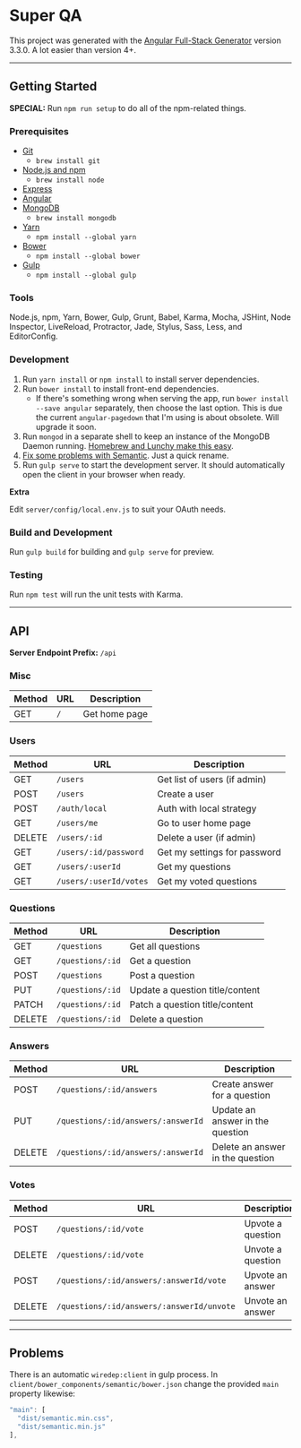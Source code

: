 # Super QA

This project was generated with the [Angular Full-Stack Generator](https://github.com/DaftMonk/generator-angular-fullstack) version 3.3.0. A lot easier than version 4+.

--------------------------------------------------------------------------------

## Getting Started

**SPECIAL:** Run `npm run setup` to do all of the npm-related things.

### Prerequisites

- [Git](https://git-scm.com)
  - `brew install git`
- [Node.js and npm](nodejs.org)
  - `brew install node`
- [Express](http://expressjs.com)
- [Angular](https://angularjs.org)
- [MongoDB](https://mongodb.org)
  - `brew install mongodb`
- [Yarn](https://yarnpkg.com)
  - `npm install --global yarn`
- [Bower](http://bower.io)
  - `npm install --global bower`
- [Gulp](http://gulpjs.com)
  - `npm install --global gulp`

### Tools

Node.js, npm, Yarn, Bower, Gulp, Grunt, Babel, Karma, Mocha, JSHint, Node Inspector, LiveReload, Protractor, Jade, Stylus, Sass, Less, and EditorConfig.

### Development

1. Run `yarn install` or `npm install` to install server dependencies.
2. Run `bower install` to install front-end dependencies.
   - If there's something wrong when serving the app, run `bower install --save angular` separately, then choose the last option. This is due the current `angular-pagedown` that I'm using is about obsolete. Will upgrade it soon.
3. Run `mongod` in a separate shell to keep an instance of the MongoDB Daemon running. [Homebrew and Lunchy make this easy](https://changelog.com/posts/lunchy-a-friendly-wrapper-for-launchctl).
4. [Fix some problems with Semantic](#problems). Just a quick rename.
5. Run `gulp serve` to start the development server. It should automatically open the client in your browser when ready.

**Extra**

Edit `server/config/local.env.js` to suit your OAuth needs.

### Build and Development

Run `gulp build` for building and `gulp serve` for preview.

### Testing

Run `npm test` will run the unit tests with Karma.

--------------------------------------------------------------------------------

## API

**Server Endpoint Prefix:** `/api`

### Misc

| Method | URL | Description
|--------|-----|-------------
| GET    | `/` | Get home page

### Users

| Method | URL | Description
|--------|-----|-------------
| GET    | `/users` | Get list of users (if admin)
| POST   | `/users` | Create a user
| POST   | `/auth/local`          | Auth with local strategy
| GET    | `/users/me`            | Go to user home page
| DELETE | `/users/:id`           | Delete a user (if admin)
| GET    | `/users/:id/password`  | Get my settings for password
| GET    | `/users/:userId`       | Get my questions
| GET    | `/users/:userId/votes` | Get my voted questions

### Questions

| Method | URL | Description
|--------|-----|-------------
| GET    | `/questions`     | Get all questions
| GET    | `/questions/:id` | Get a question
| POST   | `/questions`     | Post a question
| PUT    | `/questions/:id` | Update a question title/content
| PATCH  | `/questions/:id` | Patch a question title/content
| DELETE | `/questions/:id` | Delete a question

### Answers

| Method | URL | Description
|--------|-----|-------------
| POST   | `/questions/:id/answers`           | Create answer for a question
| PUT    | `/questions/:id/answers/:answerId` | Update an answer in the question
| DELETE | `/questions/:id/answers/:answerId` | Delete an answer in the question

### Votes

| Method | URL | Description
|--------|-----|-------------
| POST   | `/questions/:id/vote` | Upvote a question
| DELETE | `/questions/:id/vote` | Unvote a question
| POST   | `/questions/:id/answers/:answerId/vote` | Upvote an answer
| DELETE | `/questions/:id/answers/:answerId/unvote` | Unvote an answer

--------------------------------------------------------------------------------

## Problems

There is an automatic `wiredep:client` in gulp process. In `client/bower_components/semantic/bower.json` change the provided `main` property likewise:

```js
"main": [
  "dist/semantic.min.css",
  "dist/semantic.min.js"
],
```
